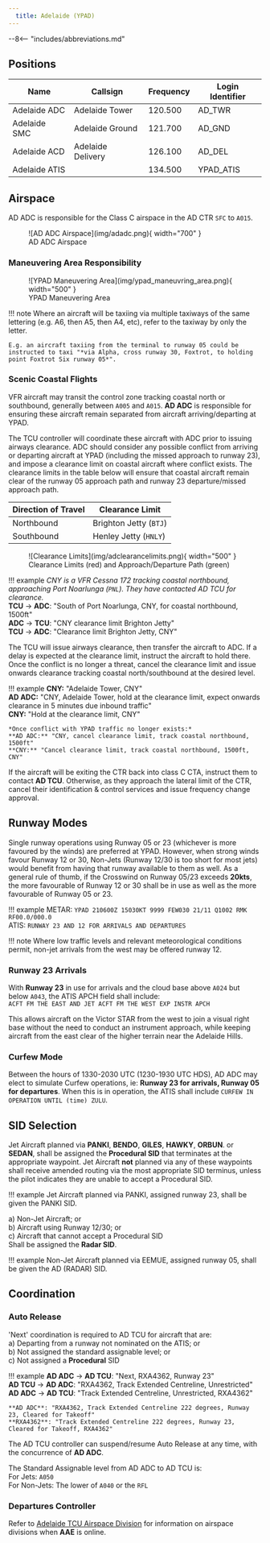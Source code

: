 ```yaml
---
  title: Adelaide (YPAD)
---
```


--8<-- "includes/abbreviations.md"

## Positions

| Name               | Callsign       | Frequency        | Login Identifier                         |
| ------------------ | -------------- | ---------------- | ---------------------------------------- |
| Adelaide ADC    | Adelaide Tower   | 120.500          | AD_TWR                                   |
| Adelaide SMC    | Adelaide Ground  | 121.700          | AD_GND                                   |
| Adelaide ACD         | Adelaide Delivery| 126.100          | AD_DEL                                   |
| Adelaide ATIS        |                | 134.500         | YPAD_ATIS                                |

## Airspace
AD ADC is responsible for the Class C airspace in the AD CTR `SFC` to `A015`.

<figure markdown>
![AD ADC Airspace](img/adadc.png){ width="700" }
  <figcaption>AD ADC Airspace</figcaption>
</figure>

### Maneuvering Area Responsibility

<figure markdown>
![YPAD Maneuvering Area](img/ypad_maneuvring_area.png){ width="500" }
  <figcaption>YPAD Maneuvering Area</figcaption>
</figure>

!!! note
    Where an aircraft will be taxiing via multiple taxiways of the same lettering (e.g. A6, then A5, then A4, etc), refer to the taxiway by only the letter.  

    E.g. an aircraft taxiing from the terminal to runway 05 could be instructed to taxi "*via Alpha, cross runway 30, Foxtrot, to holding point Foxtrot Six runway 05*".

### Scenic Coastal Flights
VFR aircraft may transit the control zone tracking coastal north or southbound, generally between `A005` and `A015`. **AD ADC** is responsible for ensuring these aircraft remain separated from aircraft arriving/departing at YPAD.  

The TCU controller will coordinate these aircraft with ADC prior to issuing airways clearance.  ADC should consider any possible conflict from arriving or departing aircraft at YPAD (including the missed approach to runway 23), and impose a clearance limit on coastal aircraft where conflict exists.  The clearance limits in the table below will ensure that coastal aircraft remain clear of the runway 05 approach path and runway 23 departure/missed approach path. 

| Direction of Travel | Clearance Limit |
| --- | --- |
| Northbound | Brighton Jetty (`BTJ`) |
| Southbound | Henley Jetty (`HNLY`) |

<figure markdown>
![Clearance Limits](img/adclearancelimits.png){ width="500" }
  <figcaption>Clearance Limits (red) and Approach/Departure Path (green)</figcaption>
</figure>

!!! example
    *CNY is a VFR Cessna 172 tracking coastal northbound, approaching Port Noarlunga (`PNL`). They have contacted AD TCU for clearance.*    
    <span class="hotline">**TCU** -> **ADC**</span>: "South of Port Noarlunga, CNY, for coastal northbound, 1500ft"  
    <span class="hotline">**ADC** -> **TCU**</span>: "CNY clearance limit Brighton Jetty"  
    <span class="hotline">**TCU** -> **ADC**</span>: "Clearance limit Brighton Jetty, CNY"

The TCU will issue airways clearance, then transfer the aircraft to ADC.  If a delay is expected at the clearance limit, instruct the aircraft to hold there.  Once the conflict is no longer a threat, cancel the clearance limit and issue onwards clearance tracking coastal north/southbound at the desired level.

!!! example 
    **CNY:** "Adelaide Tower, CNY"  
    **AD ADC:** "CNY, Adelaide Tower, hold at the clearance limit, expect onwards clearance in 5 minutes due inbound traffic"  
    **CNY:** "Hold at the clearance limit, CNY"  

    *Once conflict with YPAD traffic no longer exists:*  
    **AD ADC:** "CNY, cancel clearance limit, track coastal northbound, 1500ft"  
    **CNY:** "Cancel clearance limit, track coastal northbound, 1500ft, CNY"

If the aircraft will be exiting the CTR back into class C CTA, instruct them to contact **AD TCU**. Otherwise, as they approach the lateral limit of the CTR, cancel their identification & control services and issue frequency change approval.

## Runway Modes
Single runway operations using Runway 05 or 23 (whichever is more favoured by the winds) are preferred at YPAD. However, when strong winds favour Runway 12 or 30, Non-Jets (Runway 12/30 is too short for most jets) would benefit from having that runway available to them as well. As a general rule of thumb, if the Crosswind on Runway 05/23 exceeds **20kts**, the more favourable of Runway 12 or 30 shall be in use as well as the more favourable of Runway 05 or 23.

!!! example
    METAR: `YPAD 210600Z 15030KT 9999 FEW030 21/11 Q1002 RMK RF00.0/000.0`  
    ATIS: `RUNWAY 23 AND 12 FOR ARRIVALS AND DEPARTURES`

!!! note
    Where low traffic levels and relevant meteorological conditions permit, non-jet arrivals from the west may be offered runway 12.

### Runway 23 Arrivals
With **Runway 23** in use for arrivals and the cloud base above `A024` but below `A043`, the ATIS APCH field shall include:  
`ACFT FM THE EAST AND JET ACFT FM THE WEST EXP INSTR APCH`  

This allows aircraft on the Victor STAR from the west to join a visual right base without the need to conduct an instrument approach, while keeping aircraft from the east clear of the higher terrain near the Adelaide Hills.

### Curfew Mode

Between the hours of 1330-2030 UTC (1230-1930 UTC HDS), AD ADC may elect to simulate Curfew operations, ie: **Runway 23 for arrivals, Runway 05 for departures**. When this is in operation, the ATIS shall include `CURFEW IN OPERATION UNTIL (time) ZULU`.

## SID Selection

Jet Aircraft planned via **PANKI**, **BENDO**, **GILES**, **HAWKY**, **ORBUN**. or **SEDAN**, shall be assigned the **Procedural SID** that terminates at the appropriate waypoint. Jet Aircraft **not** planned via any of these waypoints shall receive amended routing via the most appropriate SID terminus, unless the pilot indicates they are unable to accept a Procedural SID.

!!! example
    Jet Aircraft planned via PANKI, assigned runway 23, shall be given the PANKI SID.

a) Non-Jet Aircraft; or  
b) Aircraft using Runway 12/30; or  
c) Aircraft that cannot accept a Procedural SID  
Shall be assigned the **Radar SID**.

!!! example
    Non-Jet Aircraft planned via EEMUE, assigned runway 05, shall be given the AD (RADAR) SID.

## Coordination
### Auto Release
'Next' coordination is required to AD TCU for aircraft that are:   
  a) Departing from a runway not nominated on the ATIS; or  
  b) Not assigned the standard assignable level; or  
  c) Not assigned a **Procedural** SID

!!! example
    <span class="hotline">**AD ADC** -> **AD TCU**</span>: "Next, RXA4362, Runway 23"  
    <span class="hotline">**AD TCU** -> **AD ADC**</span>: "RXA4362, Track Extended Centreline, Unrestricted"  
    <span class="hotline">**AD ADC** -> **AD TCU**</span>: "Track Extended Centreline, Unrestricted, RXA4362"  
    
    **AD ADC**: "RXA4362, Track Extended Centreline 222 degrees, Runway 23, Cleared for Takeoff"  
    **RXA4362**: "Track Extended Centreline 222 degrees, Runway 23, Cleared for Takeoff, RXA4362"

The AD TCU controller can suspend/resume Auto Release at any time, with the concurrence of **AD ADC**.

The Standard Assignable level from AD ADC to AD TCU is:  
For Jets: `A050`  
For Non-Jets: The lower of `A040` or the `RFL`

### Departures Controller
Refer to [Adelaide TCU Airspace Division](../../terminal/adelaide/#airspace-division) for information on airspace divisions when **AAE** is online.